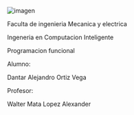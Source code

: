 ![imagen](https://user-images.githubusercontent.com/111466337/198153018-3ccd70a4-e056-4ab8-b48c-fd4f5ab27295.png)

Faculta de ingenieria Mecanica y electrica

Ingeneria en Computacion Inteligente

Programacion funcional

Alumno:

Dantar Alejandro Ortiz Vega

Profesor:

Walter Mata Lopez Alexander

